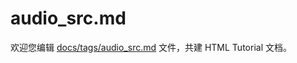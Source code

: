 audio_src.md
===

欢迎您编辑 <a target="__blank" href="https://github.com/jaywcjlove/html-tutorial/blob/main/docs/tags/audio_src.md">docs/tags/audio_src.md</a> 文件，共建 HTML Tutorial 文档。